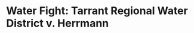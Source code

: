 Water Fight: Tarrant Regional Water District v. Herrmann
========================================================
